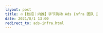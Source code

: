 ```yaml
---
layout: post
title: 🔥【校招｜内推】字节跳动 Ads Infra 团队 🎯
date: 2021/8/1 13:00
redirect_to: ads-infra.html
---
```



